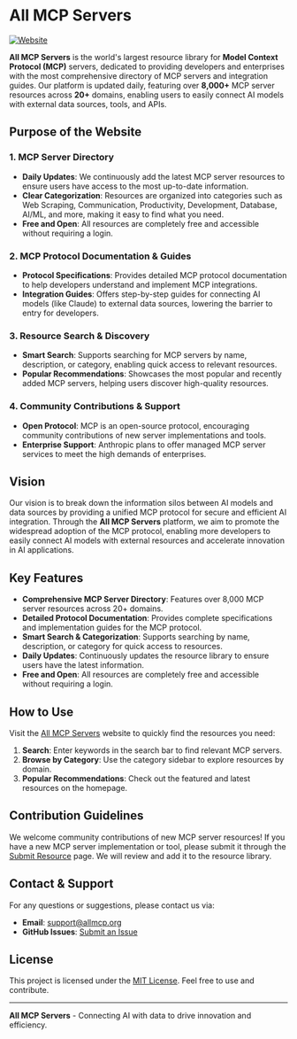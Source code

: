 # All MCP Servers

[![Website](https://img.shields.io/badge/Visit-All%20MCP%20Servers-blue?style=for-the-badge&logo=google-chrome)](https://allmcp.org/)

**All MCP Servers** is the world's largest resource library for **Model Context Protocol (MCP)** servers, dedicated to providing developers and enterprises with the most comprehensive directory of MCP servers and integration guides. Our platform is updated daily, featuring over **8,000+** MCP server resources across **20+** domains, enabling users to easily connect AI models with external data sources, tools, and APIs.

## Purpose of the Website

### 1. **MCP Server Directory**
- **Daily Updates**: We continuously add the latest MCP server resources to ensure users have access to the most up-to-date information.
- **Clear Categorization**: Resources are organized into categories such as Web Scraping, Communication, Productivity, Development, Database, AI/ML, and more, making it easy to find what you need.
- **Free and Open**: All resources are completely free and accessible without requiring a login.

### 2. **MCP Protocol Documentation & Guides**
- **Protocol Specifications**: Provides detailed MCP protocol documentation to help developers understand and implement MCP integrations.
- **Integration Guides**: Offers step-by-step guides for connecting AI models (like Claude) to external data sources, lowering the barrier to entry for developers.

### 3. **Resource Search & Discovery**
- **Smart Search**: Supports searching for MCP servers by name, description, or category, enabling quick access to relevant resources.
- **Popular Recommendations**: Showcases the most popular and recently added MCP servers, helping users discover high-quality resources.

### 4. **Community Contributions & Support**
- **Open Protocol**: MCP is an open-source protocol, encouraging community contributions of new server implementations and tools.
- **Enterprise Support**: Anthropic plans to offer managed MCP server services to meet the high demands of enterprises.

## Vision

Our vision is to break down the information silos between AI models and data sources by providing a unified MCP protocol for secure and efficient AI integration. Through the **All MCP Servers** platform, we aim to promote the widespread adoption of the MCP protocol, enabling more developers to easily connect AI models with external resources and accelerate innovation in AI applications.

## Key Features

- **Comprehensive MCP Server Directory**: Features over 8,000 MCP server resources across 20+ domains.
- **Detailed Protocol Documentation**: Provides complete specifications and implementation guides for the MCP protocol.
- **Smart Search & Categorization**: Supports searching by name, description, or category for quick access to resources.
- **Daily Updates**: Continuously updates the resource library to ensure users have the latest information.
- **Free and Open**: All resources are completely free and accessible without requiring a login.

## How to Use

Visit the [All MCP Servers](https://allmcp.org/) website to quickly find the resources you need:
1. **Search**: Enter keywords in the search bar to find relevant MCP servers.
2. **Browse by Category**: Use the category sidebar to explore resources by domain.
3. **Popular Recommendations**: Check out the featured and latest resources on the homepage.

## Contribution Guidelines

We welcome community contributions of new MCP server resources! If you have a new MCP server implementation or tool, please submit it through the [Submit Resource](https://allmcp.org/) page. We will review and add it to the resource library.

## Contact & Support

For any questions or suggestions, please contact us via:
- **Email**: support@allmcp.org
- **GitHub Issues**: [Submit an Issue](https://github.com/allmcp/allmcp.org/issues)

## License

This project is licensed under the [MIT License](LICENSE). Feel free to use and contribute.

---

**All MCP Servers** - Connecting AI with data to drive innovation and efficiency.